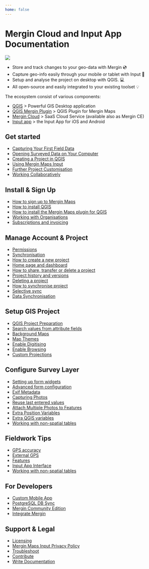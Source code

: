 ```yaml
---
home: false
---
```



# Mergin Cloud and Input App Documentation

![](preview.jpeg)

- Store and track changes to your geo-data with Mergin :cd:
- Capture geo-info easily through your mobile or tablet with Input :iphone:
- Setup and analyse the project on desktop with QGIS. :computer:
- All open-source and easily integrated to your existing toolset :bulb:

<CommunityJoin />

The ecosystem consist of various components:
 - [QGIS](https://qgis.org/) > Powerful GIS Desktop application 
 - [QGIS Mergin Plugin](https://plugins.qgis.org/plugins/Mergin/) > QGIS Plugin for Mergin Maps
 - [Mergin Cloud](https://public.cloudmergin.com) > SaaS Cloud Service (available also as Mergin CE)
 - [Input app](https://inputapp.io) > the Input App for iOS and Android
 
## Get started 

<AppDownload />

- [Capturing Your First Field Data](./tutorials/capturing-first-data/index.md)
- [Opening Surveyed Data on Your Computer](./tutorials/opening-surveyed-data-on-your-computer/index.md)
- [Creating a Project in QGIS](./tutorials/creating-a-project-in-qgis/index.md)
- [Using Mergin Maps Input](./tutorials/mobile/index.md)
- [Further Project Customisation](./tutorials/further-project-customisation/index.md)
- [Working Collaboratively](./tutorials/working-collaboratively/index.md)

## Install & Sign Up
- [How to sign up to Mergin Maps](./setup/sign-up-to-mergin-maps/)
- [How to install QGIS](./setup/install-qgis/)
- [How to install the Mergin Maps plugin for QGIS](./setup/install-mergin-maps-plugin-for-qgis/)
- [Working with Organisations](./setup/working-with-organisations/)
- [Subscriptions and invoicing](./setup/subscriptions/)

## Manage Account & Project
- [Permissions](./manage/permissions/)
- [Synchronisation](./manage/synchronisation/)
- [How to create a new project](./manage/create-project/)
- [Home page and dashboard](./manage/dashboard/)
- [How to share, transfer or delete a project](./manage/project-advanced/)
- [Project history and versions](./manage/project-details/)
- [Deleting a project](./manage/plugin-delete-project/)
- [How to synchronise project](./manage/plugin-sync-project/)
- [Selective sync](./manage/selective_sync/)
- [Data Synchronisation](./manage/data_sync/)

## Setup GIS Project
- [QGIS Project Preparation](./gis/features/)
- [Search values from attribute fields](./gis/search_data/)
- [Background Maps](./gis/settingup_background_map/)
- [Map Themes](./gis/setup_themes/)
- [Enable Digitising](./gis/enable_digitising/)
- [Enable Browsing](./gis/enable_browsing/)
- [Custom Projections](./gis/proj/)

## Configure Survey Layer
- [Setting up form widgets](./layer/settingup_forms/)
- [Advanced form configuration](./layer/settingup_forms_settings/)
- [Exif Metadata](./layer/exif_metadata/)
- [Capturing Photos](./layer/settingup_forms_photo/)
- [Reuse last entered values](./layer/reuse_last_values/)
- [Attach Multiple Photos to Features](./layer/attach-multiple-photos-to-features/)
- [Extra Position Variables](./layer/position_variables/)
- [Extra QGIS variables](./layer/plugin-variables/)
- [Working with non-spatial tables](./layer/working_with_nonspatial_data/)

## Fieldwork Tips
- [GPS accuracy](./field/gps_accuracy/)
- [External GPS](./field/external_gps/)
- [Features](./field/input_features/)
- [Input App Interface](./field/input_ui/)
- [Working with non-spatial tables](./layer/working_with_nonspatial_data/)

## For Developers
- [Custom Mobile App](./dev/customapp/)
- [PostgreSQL DB Sync](./dev/dbsync/)
- [Mergin Community Edition](./dev/mergince/)
- [Integrate Mergin](./dev/integration/)

## Support & Legal
- [ Licensing](./misc/licensing/)
- [Mergin Maps Input Privacy Policy](./misc/privacy/)
- [Troubleshoot](./misc/troubleshoot/)
- [Contribute](./misc/contribute/)
- [Write Documentation](./misc/write-docs/index.md)

